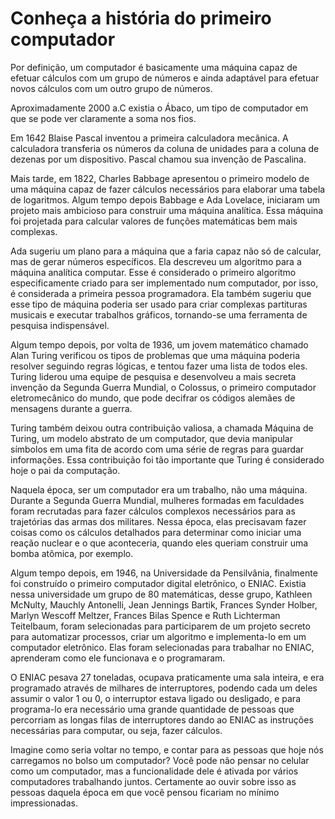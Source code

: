 # Conheça a história do primeiro computador

Por definição, um computador é basicamente uma máquina capaz de efetuar cálculos com um grupo de números e ainda adaptável para efetuar novos cálculos com um outro grupo de números.

Aproximadamente 2000 a.C existia o Ábaco, um tipo de computador em que se pode ver claramente a soma nos fios.

Em 1642 Blaise Pascal inventou a primeira calculadora mecânica. A calculadora transferia os números da coluna de unidades para a coluna de dezenas por um dispositivo. Pascal chamou sua invenção de Pascalina.

Mais tarde, em 1822, Charles Babbage apresentou o primeiro modelo de uma máquina capaz de fazer cálculos necessários para elaborar uma tabela de logaritmos. Algum tempo depois Babbage e Ada Lovelace, iniciaram um projeto mais ambicioso para construir uma máquina analítica. Essa máquina foi projetada para calcular valores de funções matemáticas bem mais complexas.

Ada sugeriu um plano para a máquina que a faria capaz não só de calcular, mas de gerar números específicos. Ela descreveu um algoritmo para a máquina analítica computar. Esse é considerado o primeiro algoritmo especificamente criado para ser implementado num computador, por isso, é considerada a primeira pessoa programadora. Ela também sugeriu que esse tipo de máquina poderia ser usado para criar complexas partituras musicais e executar trabalhos gráficos, tornando-se uma ferramenta de pesquisa indispensável.

Algum tempo depois, por volta de 1936, um jovem matemático chamado Alan Turing verificou os tipos de problemas que uma máquina poderia resolver seguindo regras lógicas, e tentou fazer uma lista de todos eles. Turing liderou uma equipe de pesquisa e desenvolveu a mais secreta invenção da Segunda Guerra Mundial, o Colossus, o primeiro computador eletromecânico do mundo, que pode decifrar os códigos alemães de mensagens durante a guerra.

Turing também deixou outra contribuição valiosa, a chamada Máquina de Turing, um modelo abstrato de um computador, que devia manipular símbolos em uma fita de acordo com uma série de regras para guardar informações. Essa contribuição foi tão importante que Turing é considerado hoje o pai da computação.

Naquela época, ser um computador era um trabalho, não uma máquina. Durante a Segunda Guerra Mundial, mulheres formadas em faculdades foram recrutadas para fazer cálculos complexos necessários para as trajetórias das armas dos militares. Nessa época, elas precisavam fazer coisas como os cálculos detalhados para determinar como iniciar uma reação nuclear e o que aconteceria, quando eles queriam construir uma bomba atômica, por exemplo.

Algum tempo depois, em 1946, na Universidade da Pensilvânia, finalmente foi construído o primeiro computador digital eletrônico, o ENIAC. Existia nessa universidade um grupo de 80 matemáticas, desse grupo, Kathleen McNulty, Mauchly Antonelli, Jean Jennings Bartik, Frances Synder Holber, Marlyn Wescoff Meltzer, Frances Bilas Spence e Ruth Lichterman Teitelbaum, foram selecionadas para participarem de um projeto secreto para automatizar processos, criar um algoritmo e implementa-lo em um computador eletrônico. Elas foram selecionadas para trabalhar no ENIAC, aprenderam como ele funcionava e o programaram.

O ENIAC pesava 27 toneladas, ocupava praticamente uma sala inteira, e era programado através de milhares de interruptores, podendo cada um deles assumir o valor 1 ou 0, o interruptor estava ligado ou desligado, e para programa-lo era necessário uma grande quantidade de pessoas que percorriam as longas filas de interruptores dando ao ENIAC as instruções necessárias para computar, ou seja, fazer cálculos.

Imagine como seria voltar no tempo, e contar para as pessoas que hoje nós carregamos no bolso um computador? Você pode não pensar no celular como um computador, mas a funcionalidade dele é ativada por vários computadores trabalhando juntos. Certamente ao ouvir sobre isso as pessoas daquela época em que você pensou ficariam no mínimo impressionadas.

